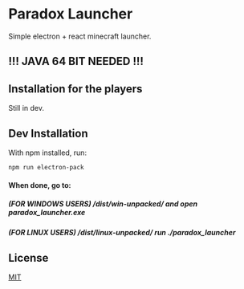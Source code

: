 # Paradox Launcher
Simple electron + react minecraft launcher.

## !!! JAVA 64 BIT NEEDED !!!


## Installation for the players

Still in dev.

## Dev Installation

With npm installed, run:

```bash
npm run electron-pack
```
#### When done, go to: 
##### (FOR WINDOWS USERS) /dist/win-unpacked/ and open paradox_launcher.exe
##### (FOR LINUX USERS) /dist/linux-unpacked/ run ./paradox_launcher


## License
[MIT](https://choosealicense.com/licenses/mit/)
